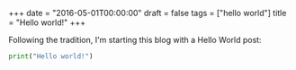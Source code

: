 +++
date = "2016-05-01T00:00:00"
draft = false
tags = ["hello world"]
title = "Hello world!"
+++

Following the tradition, I'm starting this blog with a Hello World post:

~~~python
print("Hello world!")
~~~

